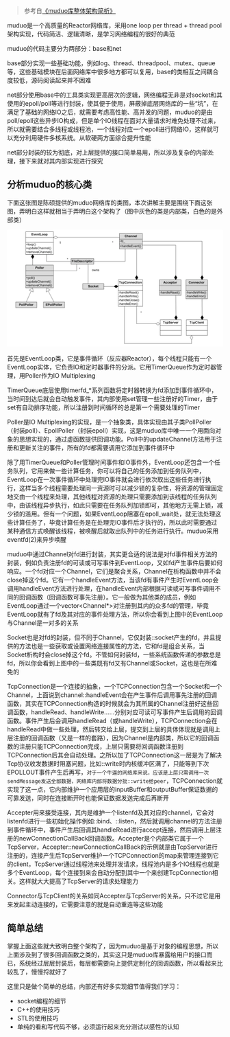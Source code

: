 >参考自[《muduo库整体架构简析》](http://www.cnblogs.com/gaorong/p/6476757.html)

muduo是一个高质量的Reactor网络库，采用one loop per thread + thread pool架构实现，代码简洁、逻辑清晰，是学习网络编程的很好的典范

muduo的代码主要分为两部分：base和net

base部分实现一些基础功能，例如log、thread、threadpool、mutex、queue等，这些基础模块在后面网络库中很多地方都可以复用，base的类相互之间耦合度较低，源码阅读起来并不困难

net部分使用base中的工具类实现更高层次的逻辑，网络编程无非是对socket和其使用的epoll/poll等进行封装，使其便于使用，屏蔽掉底层网络库的一些“坑”，在满足了基础的网络IO之后，就需要考虑高性能、高并发的问题，muduo的是由poll/epoll这些异步IO构成，但是单个IO线程在面对大量请求时难免处理不过来，所以就需要结合多线程或线程池，一个线程对应一个epoll进行网络IO，这样就可以充分利用硬件多核系统。从软硬两方面综合提升性能

net部分封装的较为彻底，对上层提供的接口简单易用，所以涉及复杂的内部处理，接下来就对其内部实现进行探究

## 分析muduo的核心类

下面这张图是陈硕提供的muduo网络库的类图，本次讲解主要是围绕下面这张图，弄明白这样就相当于弄明白这个架构了（图中灰色的类是内部类，白色的是外部类）

![image](./image/03-01.png)

首先是EventLoop类，它是事件循环（反应器Reactor），每个线程只能有一个EventLoop实体，它负责IO和定时器事件的分派。它用TimerQueue作为定时器管理，用Poller作为IO Multiplexing

TimerQueue底层使用timerfd\_\*系列函数将定时器转换为fd添加到事件循环中，当时间到达后就会自动触发事件，其内部使用set管理一些注册好的Timer，由于set有自动排序功能，所以注册到时间循环的总是第一个需要处理的Timer

Poller是IO Multiplexing的实现，是一个抽象类，具体实现由其子类PollPoller（封装poll）、EpollPoller（封装epoll）实现，这是muduo库中唯一一个用面向对象的思想实现的，通过虚函数提供回调功能。Poll中的updateChannel方法用于注册和更新关注的事件，所有的fd都需要调用它添加到事件循环中

除了用TimerQueue和Poller管理时间事件和IO事件外，EventLoop还包含一个任务队列，它用来做一些计算任务，你可以将自己的任务添加到任务队列中，EventLoop在一次事件循环中处理完IO事件就会进行依次取出这些任务进行执行，这样当多个线程需要处理同一资源时可以减少锁的复杂性，将资源的管理固定地交由一个线程来处理，其他线程对资源的处理只需要添加到该线程的任务队列中，由该线程异步执行，如此只需要在任务队列加锁即可，其他地方无需上锁，减少锁的滥用。但有一个问题，如果EventLoop阻塞在epoll\_wait处，就无法处理这些计算任务了，毕竟计算任务是在处理完IO事件后才执行的，所以此时需要通过某种通信方式唤醒该线程，被唤醒后就取出队列中的任务进行执行。muduo采用eventfd(2)来异步唤醒

muduo中通过Channel对fd进行封装，其实更合适的说法是对fd事件相关方法的封装，例如负责注册fd的可读或可写事件到EventLoop，又如fd产生事件后要如何响应。一个fd对应一个Channel，它们是聚合关系，Channel在析构函数中并不会close掉这个fd。它有一个handleEvent方法，当该fd有事件产生时EventLoop会调用handleEvent方法进行处理，在handleEvent内部根据可读或可写事件调用不同的回调函数（回调函数可事先注册）。它一般做为其他类的成员，例如EventLoop通过一个vector<Channel\*>对注册到其内的众多fd的管理，毕竟EventLoop就有了fd及其对应的事件处理方法，所以你会看到上图中的EventLoop与Channel是一对多的关系

Socket也是对fd的封装，但不同于Channel，它仅封装::socket产生的fd，并且提供的方法也是一些获取或设置网络连接属性的方法，它和fd是组合关系，当Socket析构时会close掉这个fd。不管如何封装fd，一些系统函数传递的参数总是fd，所以你会看到上图中的一些类既有fd又有Channel或Socket，这也是在所难免的

TcpConnection是一个连接的抽象，一个TCPConnection包含一个Socket和一个Channel，上面说到channel::handleEvent会在产生事件后调用事先注册的回调函数，其实在TCPConnection构造的时候就会为其所属的Channel注册好这些回调函数，handleRead、handleWrite……分别对应可读可写事件产生后调用的回调函数。事件产生后会调用handleRead（或handleWrite），TCPConnection会在handleRead中做一些处理，然后转交给上层，提交到上层的具体体现就是调用上层注册的回调函数（又是一样的套路），因为Channel是内部类，所以它的回调函数的注册只能TCPConnection完成，上层只需要将回调函数注册到TCPConnection后其会自动处理。之所以加了TCPConnection这一层是为了解决Tcp协议收发数据时阻塞问题，比如::write时内核缓冲区满了，只能等到下次EPOLLOUT事件产生后再写，`对于一个牛逼的网络库来说，应该是上层只需调用一次sendMessage发送全部数据，网络库内部将数据分批::write给peer`，TCPConnection就实现了这一点，它内部维护一个应用层的inputBuffer和outputBuffer保证数据的可靠发送，同时在连接断开时也能保证数据发送完成后再断开

Accepter用来接受连接，其内是维护一个listenfd及其对应的channel，它会对listenfd进行一些初始化操作例如::bind、::listen，然后就调用channel的方法注册到事件循环中，事件产生后回调其handleRead进行accept连接，然后调用上层注册的newConnectionCallBack回调函数。Accepter是个内部类它属于一个TcpServer，Accepter::newConnectionCallBack的示例就是由TcpServer进行注册的，连接产生后TcpServer维护一个TCPConnection的map来管理连接到它的client，TcpServer通过线程池来处理并发请求，线程池内是多个IO线程也就是多个EventLoop，每个连接到来会自动分配到其中一个来创建TcpConnection相关。这样就大大提高了TcpServer的请求处理能力

Connector与TcpClient的关系如同Accepter与TcpServer的关系，只不过它是用来发起主动连接的，它需要注意的就是自动重连等这些功能

## 简单总结

掌握上面这些就大致明白整个架构了，因为muduo是基于对象的编程思想，所以上面涉及到了很多回调函数之类的，其实这只是muduo库暴露给用户的接口而已，系统经过层层封装后，每层都需要向上提供定制化的回调函数，所以看起来比较乱了，慢慢捋就好了

这里只是做个简单的总结，内部还有好多实现细节值得我们学习：

* socket编程的细节
* C++的使用技巧
* STL的使用技巧
* 单纯的看和写代码不够，必须运行起来充分测试以感性的认知

